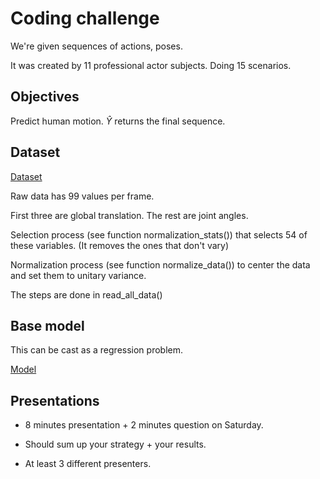 # Coding challenge

We're given sequences of actions, poses.

It was created by 11 professional actor subjects. Doing 15 scenarios.

## Objectives

Predict human motion. $\hat{Y}$ returns the final sequence.

## Dataset

[Dataset](http://vision.imar.ro/human3.6m/description.php)

Raw data has 99 values per frame.

First three are global translation. The rest are joint angles.

Selection process (see function normalization_stats()) that selects 54 of these variables. (It removes the ones that don't vary)

Normalization process (see function normalize_data()) to center the data and set them to unitary variance.

The steps are done in read_all_data()

## Base model

This can be cast as a regression problem.

[Model](https://github.com/cimat-ris/human-motion-prediction-pytorch)

## Presentations

- 8 minutes presentation + 2 minutes question on Saturday.

- Should sum up your strategy + your results.

- At least 3 different presenters.